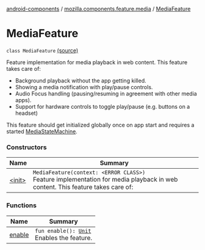 [android-components](../../index.md) / [mozilla.components.feature.media](../index.md) / [MediaFeature](./index.md)

# MediaFeature

`class MediaFeature` [(source)](https://github.com/mozilla-mobile/android-components/blob/master/components/feature/media/src/main/java/mozilla/components/feature/media/MediaFeature.kt#L23)

Feature implementation for media playback in web content. This feature takes care of:

* Background playback without the app getting killed.
* Showing a media notification with play/pause controls.
* Audio Focus handling (pausing/resuming in agreement with other media apps).
* Support for hardware controls to toggle play/pause (e.g. buttons on a headset)

This feature should get initialized globally once on app start and requires a started
[MediaStateMachine](../../mozilla.components.feature.media.state/-media-state-machine/index.md).

### Constructors

| Name | Summary |
|---|---|
| [&lt;init&gt;](-init-.md) | `MediaFeature(context: <ERROR CLASS>)`<br>Feature implementation for media playback in web content. This feature takes care of: |

### Functions

| Name | Summary |
|---|---|
| [enable](enable.md) | `fun enable(): `[`Unit`](https://kotlinlang.org/api/latest/jvm/stdlib/kotlin/-unit/index.html)<br>Enables the feature. |
